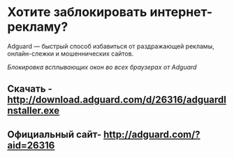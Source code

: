 # Хотите заблокировать интернет-рекламу?
Adguard — быстрый способ избавиться от раздражающей рекламы, онлайн-слежки и мошеннических сайтов. <br>

<em>Блокировка всплывающих окон во всех браузерах от Adguard</em>

## Скачать - http://download.adguard.com/d/26316/adguardInstaller.exe <br>
## Официальный сайт- http://adguard.com/?aid=26316


